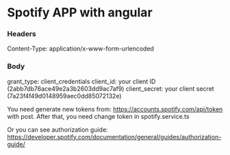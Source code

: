 # Spotify APP with angular

### Headers

Content-Type: application/x-www-form-urlencoded

### Body

grant_type: client_credentials
client_id: your client ID (2abb7db76ace49e2a3b2603dd9ac7af9)
client_secret: your client secret (7a23f4f49d0148959aec0dd85072132e)

You need generate new tokens from: https://accounts.spotify.com/api/token with post.
After that, you need change token in spotify.service.ts

Or you can see authorization guide:
https://developer.spotify.com/documentation/general/guides/authorization-guide/
